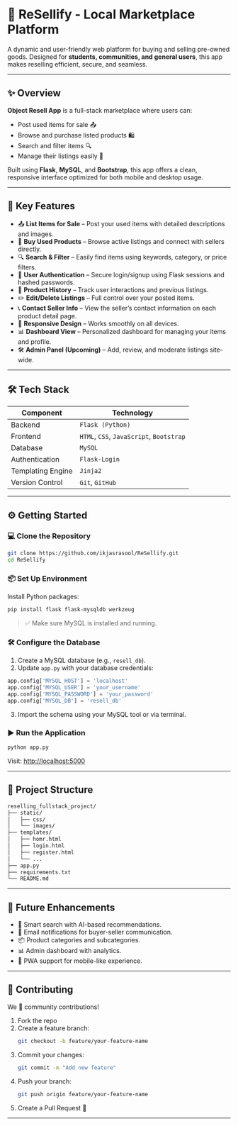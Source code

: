 

# 🛒 ReSellify - Local Marketplace Platform

A dynamic and user-friendly web platform for buying and selling pre-owned goods. Designed for **students, communities, and general users**, this app makes reselling efficient, secure, and seamless.

---

## ✨ Overview

**Object Resell App** is a full-stack marketplace where users can:
- Post used items for sale 📤
- Browse and purchase listed products 🛍️
- Search and filter items 🔍
- Manage their listings easily 🧾

Built using **Flask**, **MySQL**, and **Bootstrap**, this app offers a clean, responsive interface optimized for both mobile and desktop usage.

---

## 🚀 Key Features

- 📤 **List Items for Sale** – Post your used items with detailed descriptions and images.
- 🛒 **Buy Used Products** – Browse active listings and connect with sellers directly.
- 🔍 **Search & Filter** – Easily find items using keywords, category, or price filters.
- 👤 **User Authentication** – Secure login/signup using Flask sessions and hashed passwords.
- 🧾 **Product History** – Track user interactions and previous listings.
- ✏️ **Edit/Delete Listings** – Full control over your posted items.
- 📞 **Contact Seller Info** – View the seller’s contact information on each product detail page.
- 📱 **Responsive Design** – Works smoothly on all devices.
- 📊 **Dashboard View** – Personalized dashboard for managing your items and profile.
- 🛠️ **Admin Panel (Upcoming)** – Add, review, and moderate listings site-wide.

---

## 🛠️ Tech Stack

| Component         | Technology                            |
|------------------|----------------------------------------|
| Backend           | `Flask (Python)`                      |
| Frontend          | `HTML`, `CSS`, `JavaScript`, `Bootstrap` |
| Database          | `MySQL`                               |
| Authentication    | `Flask-Login`                         |
| Templating Engine | `Jinja2`                              |
| Version Control   | `Git`, `GitHub`                       |

---

## ⚙️ Getting Started

### 💻 Clone the Repository

```bash
git clone https://github.com/ikjasrasool/ReSellify.git
cd ReSellify
```

### 📦 Set Up Environment

Install Python packages:
```bash
pip install flask flask-mysqldb werkzeug
```

> ✅ Make sure MySQL is installed and running.

### 🛠️ Configure the Database

1. Create a MySQL database (e.g., `resell_db`).
2. Update `app.py` with your database credentials:
```python
app.config['MYSQL_HOST'] = 'localhost'
app.config['MYSQL_USER'] = 'your_username'
app.config['MYSQL_PASSWORD'] = 'your_password'
app.config['MYSQL_DB'] = 'resell_db'
```
3. Import the schema using your MySQL tool or via terminal.

### ▶️ Run the Application

```bash
python app.py
```

Visit: [http://localhost:5000](http://localhost:5000)

---

## 📂 Project Structure

```bash
reselling_fullstack_project/
├── static/
│   ├── css/
│   └── images/
├── templates/
│   ├── homr.html
│   ├── login.html
│   ├── register.html
│   └── ...
├── app.py
├── requirements.txt
└── README.md
```

---

## 📌 Future Enhancements

- 🧠 Smart search with AI-based recommendations.
- 📧 Email notifications for buyer-seller communication.
- 📦 Product categories and subcategories.
- 📊 Admin dashboard with analytics.
- 📱 PWA support for mobile-like experience.

---

## 🤝 Contributing

We 💙 community contributions!

1. Fork the repo
2. Create a feature branch:
   ```bash
   git checkout -b feature/your-feature-name
   ```
3. Commit your changes:
   ```bash
   git commit -m "Add new feature"
   ```
4. Push your branch:
   ```bash
   git push origin feature/your-feature-name
   ```
5. Create a Pull Request 🚀

---
